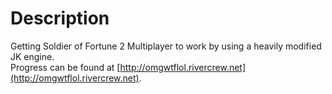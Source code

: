 # Description #

Getting Soldier of Fortune 2 Multiplayer to work by using a heavily modified JK engine.  
Progress can be found at [http://omgwtflol.rivercrew.net](http://omgwtflol.rivercrew.net).

